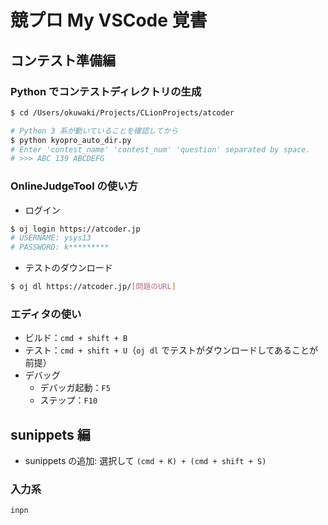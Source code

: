 # 競プロ My VSCode 覚書

## コンテスト準備編

### Python でコンテストディレクトリの生成

```bash
$ cd /Users/okuwaki/Projects/CLionProjects/atcoder

# Python 3 系が動いていることを確認してから
$ python kyopro_auto_dir.py
# Enter 'contest_name' 'contest_num' 'question' separated by space.
# >>> ABC 139 ABCDEFG
```

### OnlineJudgeTool の使い方

- ログイン

```bash
$ oj login https://atcoder.jp
# USERNAME: ysys13
# PASSWORD: k*********
```

- テストのダウンロード

```bash
$ oj dl https://atcoder.jp/[問題のURL]
```

### エディタの使い

- ビルド：`cmd + shift + B`
- テスト：`cmd + shift + U`（`oj dl` でテストがダウンロードしてあることが前提）
- デバッグ
  - デバッガ起動：`F5`
  - ステップ：`F10`

## sunippets 編

- sunippets の追加: 選択して `(cmd + K) + (cmd + shift + S)`

### 入力系

```txt
inpn
```
